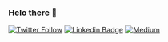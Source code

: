 ### Helo there 👋

[![Twitter Follow](https://img.shields.io/twitter/follow/paulofachini?style=social)](https://twitter.com/paulofachini)
[![Linkedin Badge](https://img.shields.io/badge/-Add&nbsp;Me-blue?style=flat-square&logo=Linkedin&logoColor=white&link=https://www.linkedin.com/in/paulofachini/)](https://www.linkedin.com/in/paulofachini/)
[![Medium](https://img.shields.io/badge/Medium-12100E?style=for-the-badge&logo=medium&logoColor=white)](https://medium.com/@paulofachini)

<!--
**paulofachini/paulofachini** is a ✨ _special_ ✨ repository because its `README.md` (this file) appears on your GitHub profile.

[![paulofachini's github stats](https://github-readme-stats.vercel.app/api?username=paulofachini&show_icons=true)](https://github.com/paulofachini)

Here are some ideas to get you started:

- 🔭 I’m currently working on ...
- 🌱 I’m currently learning ...
- 👯 I’m looking to collaborate on ...
- 🤔 I’m looking for help with ...
- 💬 Ask me about ...
- 📫 How to reach me: ...
- 😄 Pronouns: ...
- ⚡ Fun fact: ...
-->
